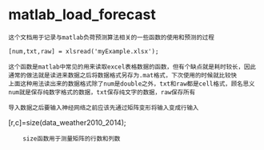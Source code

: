 # matlab_load_forecast
    这个文档用于记录与matlab负荷预测算法相关的一些函数的使用和预测的过程
   
```
[num,txt,raw] = xlsread('myExample.xlsx');
```
    这个函数是matlab中常见的用来读取excel表格数据的函数，但有个缺点就是耗时较长，因此通常的做法就是读进来数据之后将数据格式另存为.mat格式，下次使用的时候就比较快
    上面这种用法读出来的数据格式除了num是double之外，txt和raw都是cell格式，顾名思义num就是保存纯数字格式的数据，txt保存纯文字的数据，raw保存所有
```
导入数据之后要输入神经网络之前应该先通过矩阵变形将输入变成行输入
```
[r,c]=size(data_weather2010_2014);
```
    size函数用于测量矩阵的行数和列数
